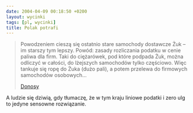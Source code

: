 ```yaml
---
date: 2004-04-09 00:18:50 +0200
layout: wycinki
tags: [pl, wycinki]
title: Polak potrafi
---
```


> Powodzeniem cieszą się ostatnio stare samochody dostawcze Żuk – im starszy tym lepszy. Powód: zasady rozliczania podatku w cenie paliwa dla firm. Taki do ciężarówek, pod które podpada Żuk, można odliczyć w całości, do lżejszych samochodów tylko częściowo. Więc tankuje się ropę do Żuka (dużo pali), a potem przelewa do firmowych samochodów osobowych…
>
> [Donosy](http://www.fuw.edu.pl/donosy/ 'dziennik liberalny')

A ludzie się dziwią, gdy tłumaczę, że w tym kraju liniowe podatki i zero ulg to jedyne sensowne rozwiązanie.
